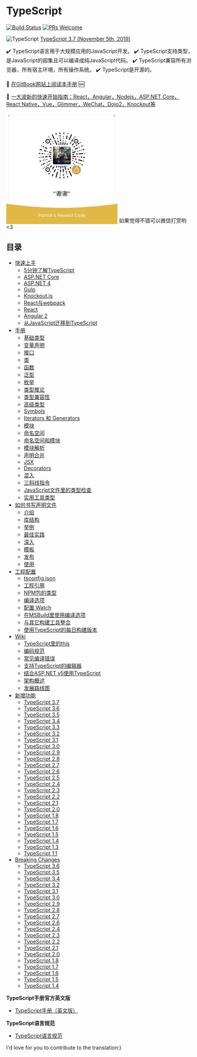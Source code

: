 # TypeScript

[![Build Status](https://travis-ci.org/zhongsp/TypeScript.svg?branch=master)](https://travis-ci.org/zhongsp/TypeScript) [![PRs Welcome](https://img.shields.io/badge/PRs-welcome-brightgreen.svg?style=flat-square)](http://makeapullrequest.com)

<img src="./misc/ts_logo.jpg" alt="TypeScript" width="24px" height="24px" style="vertical-align: bottom;">  [TypeScript 3.7 (November 5th, 2019)](https://devblogs.microsoft.com/typescript/announcing-typescript-3-7/)
<!-- | -->
<!-- [版本发布说明](./release-notes/TypeScript%203.6.md) -->

:heavy_check_mark: TypeScript语言用于大规模应用的JavaScript开发。  :heavy_check_mark: TypeScript支持类型，是JavaScript的超集且可以编译成纯JavaScript代码。  :heavy_check_mark: TypeScript兼容所有浏览器，所有宿主环境，所有操作系统。  :heavy_check_mark: TypeScript是开源的。

:book: [在GitBook网站上阅读本手册](https://app.gitbook.com/@zhongsp/s/typescript-handbook/) :new:

:link: [一大波新的快速开始指南：React，Angular，Nodejs，ASP.NET Core，React Native，Vue，Glimmer，WeChat，Dojo2，Knockout等](./doc/quick-start/README.md)

<img src="./misc/reward.jpg" alt="Reward the Author" width="300px" height="300px" style="vertical-align: bottom;">  如果觉得不错可以微信打赏哟 <3

## 目录

* [快速上手](tutorials/README.md)
  * [5分钟了解TypeScript](tutorials/typescript-in-5-minutes.md)
  * [ASP.NET Core](tutorials/asp.net-core.md)
  * [ASP.NET 4](tutorials/asp.net-4.md)
  * [Gulp](tutorials/gulp.md)
  * [Knockout.js](tutorials/knockout.md)
  * [React与webpack](tutorials/react-and-webpack.md)
  * [React](tutorials/react.md)
  * [Angular 2](tutorials/angular-2.md)
  * [从JavaScript迁移到TypeScript](tutorials/migrating-from-javascript.md)
* [手册](handbook/README.md)
  * [基础类型](handbook/basic-types.md)
  * [变量声明](handbook/variable-declarations.md)
  * [接口](handbook/interfaces.md)
  * [类](handbook/classes.md)
  * [函数](handbook/functions.md)
  * [泛型](handbook/generics.md)
  * [枚举](handbook/enums.md)
  * [类型推论](handbook/type-inference.md)
  * [类型兼容性](handbook/type-compatibility.md)
  * [高级类型](handbook/advanced-types.md)
  * [Symbols](handbook/symbols.md)
  * [Iterators 和 Generators](handbook/iterators-and-generators.md)
  * [模块](handbook/modules.md)
  * [命名空间](handbook/namespaces.md)
  * [命名空间和模块](handbook/namespaces-and-modules.md)
  * [模块解析](handbook/module-resolution.md)
  * [声明合并](handbook/declaration-merging.md)
  * [JSX](handbook/jsx.md)
  * [Decorators](handbook/decorators.md)
  * [混入](handbook/mixins.md)
  * [三斜线指令](handbook/triple-slash-directives.md)
  * [JavaScript文件里的类型检查](handbook/type-checking-javascript-files.md)
  * [实用工具类型](handbook/utility-types.md)
* [如何书写声明文件](introduction/README.md)
  * [介绍](introduction/introduction.md)
  * [库结构](introduction/library-structures.md)
  * [举例](introduction/by-example.md)
  * [最佳实践](introduction/do-s-and-don-ts.md)
  * [深入](introduction/deep-dive.md)
  * [模板](introduction/templates.md)
  * [发布](introduction/publishing.md)
  * [使用](introduction/consumption.md)
* [工程配置](tsconfig.json/README.md)
  * [tsconfig.json](tsconfig.json/tsconfig.json.md)
  * [工程引用](tsconfig.json/project-references.md)
  * [NPM包的类型](tsconfig.json/typings-for-npm-packages.md)
  * [编译选项](tsconfig.json/compiler-options.md)
  * [配置 Watch](tsconfig.json/configuring-watch.md)
  * [在MSBuild里使用编译选项](tsconfig.json/compiler-options-in-msbuild.md)
  * [与其它构建工具整合](tsconfig.json/integrating-with-build-tools.md)
  * [使用TypeScript的每日构建版本](tsconfig.json/nightly-builds.md)
* [Wiki](wiki/README.md)
  * [TypeScript里的this](wiki/this-in-typescript.md)
  * [编码规范](wiki/coding_guidelines.md)
  * [常见编译错误](wiki/common-errors.md)
  * [支持TypeScript的编辑器](wiki/typescript-editor-support.md)
  * [结合ASP.NET v5使用TypeScript](wiki/using-typescript-with-asp.net-5.md)
  * [架构概述](wiki/architectural-overview.md)
  * [发展路线图](wiki/roadmap.md)
* [新增功能](release-notes/README.md)
  * [TypeScript 3.7](release-notes/typescript-3.7.md)
  * [TypeScript 3.6](release-notes/typescript-3.6.md)
  * [TypeScript 3.5](release-notes/typescript-3.5.md)
  * [TypeScript 3.4](release-notes/typescript-3.4.md)
  * [TypeScript 3.3](release-notes/typescript-3.3.md)
  * [TypeScript 3.2](release-notes/typescript-3.2.md)
  * [TypeScript 3.1](release-notes/typescript-3.1.md)
  * [TypeScript 3.0](release-notes/typescript-3.0.md)
  * [TypeScript 2.9](release-notes/typescript-2.9.md)
  * [TypeScript 2.8](release-notes/typescript-2.8.md)
  * [TypeScript 2.7](release-notes/typescript-2.7.md)
  * [TypeScript 2.6](release-notes/typescript-2.6.md)
  * [TypeScript 2.5](release-notes/typescript-2.5.md)
  * [TypeScript 2.4](release-notes/typescript-2.4.md)
  * [TypeScript 2.3](release-notes/typescript-2.3.md)
  * [TypeScript 2.2](release-notes/typescript-2.2.md)
  * [TypeScript 2.1](release-notes/typescript-2.1.md)
  * [TypeScript 2.0](release-notes/typescript-2.0.md)
  * [TypeScript 1.8](release-notes/typescript-1.8.md)
  * [TypeScript 1.7](release-notes/typescript-1.7.md)
  * [TypeScript 1.6](release-notes/typescript-1.6.md)
  * [TypeScript 1.5](release-notes/typescript-1.5.md)
  * [TypeScript 1.4](release-notes/typescript-1.4.md)
  * [TypeScript 1.3](release-notes/typescript-1.3.md)
  * [TypeScript 1.1](release-notes/typescript-1.1.md)
* [Breaking Changes](breaking-changes/README.md)
  * [TypeScript 3.6](breaking-changes/typescript-3.6.md)
  * [TypeScript 3.5](breaking-changes/typescript-3.5.md)
  * [TypeScript 3.4](breaking-changes/typescript-3.4.md)
  * [TypeScript 3.2](breaking-changes/typescript-3.2.md)
  * [TypeScript 3.1](breaking-changes/typescript-3.1.md)
  * [TypeScript 3.0](breaking-changes/typescript-3.0.md)
  * [TypeScript 2.9](breaking-changes/typescript-2.9.md)
  * [TypeScript 2.8](breaking-changes/typescript-2.8.md)
  * [TypeScript 2.7](breaking-changes/typescript-2.7.md)
  * [TypeScript 2.6](breaking-changes/typescript-2.6.md)
  * [TypeScript 2.4](breaking-changes/typescript-2.4.md)
  * [TypeScript 2.3](breaking-changes/typescript-2.3.md)
  * [TypeScript 2.2](breaking-changes/typescript-2.2.md)
  * [TypeScript 2.1](breaking-changes/typescript-2.1.md)
  * [TypeScript 2.0](breaking-changes/typescript-2.0.md)
  * [TypeScript 1.8](breaking-changes/typescript-1.8.md)
  * [TypeScript 1.7](breaking-changes/typescript-1.7.md)
  * [TypeScript 1.6](breaking-changes/typescript-1.6.md)
  * [TypeScript 1.5](breaking-changes/typescript-1.5.md)
  * [TypeScript 1.4](breaking-changes/typescript-1.4.md)

**TypeScript手册官方英文版**

* [TypeScript手册（英文版）](http://www.typescriptlang.org/docs/home.html)

**TypeScript语言规范**

* [TypeScript语言规范](https://github.com/Microsoft/TypeScript/blob/master/doc/spec.md)

I'd love for you to contribute to the translation:)

